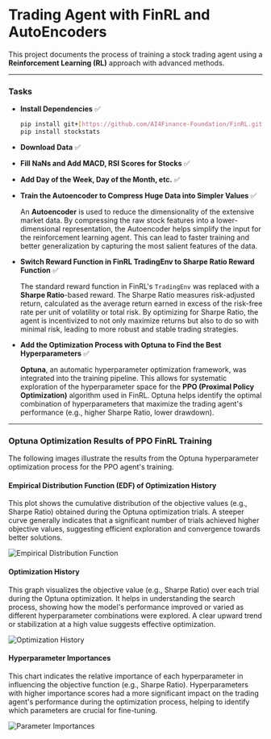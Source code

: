# Trading Agent with FinRL and AutoEncoders

This project documents the process of training a stock trading agent using a **Reinforcement Learning (RL)** approach with advanced methods.

---

### Tasks

- **Install Dependencies** ✅
    ```bash
    pip install git+[https://github.com/AI4Finance-Foundation/FinRL.git](https://github.com/AI4Finance-Foundation/FinRL.git)
    pip install stockstats
    ```

- **Download Data** ✅

- **Fill NaNs and Add MACD, RSI Scores for Stocks** ✅

- **Add Day of the Week, Day of the Month, etc.** ✅

- **Train the Autoencoder to Compress Huge Data into Simpler Values** ✅

    An **Autoencoder** is used to reduce the dimensionality of the extensive market data. By compressing the raw stock features into a lower-dimensional representation, the Autoencoder helps simplify the input for the reinforcement learning agent. This can lead to faster training and better generalization by capturing the most salient features of the data.

- **Switch Reward Function in FinRL TradingEnv to Sharpe Ratio Reward Function** ✅

    The standard reward function in FinRL's `TradingEnv` was replaced with a **Sharpe Ratio**-based reward. The Sharpe Ratio measures risk-adjusted return, calculated as the average return earned in excess of the risk-free rate per unit of volatility or total risk. By optimizing for Sharpe Ratio, the agent is incentivized to not only maximize returns but also to do so with minimal risk, leading to more robust and stable trading strategies.

- **Add the Optimization Process with Optuna to Find the Best Hyperparameters** ✅

    **Optuna**, an automatic hyperparameter optimization framework, was integrated into the training pipeline. This allows for systematic exploration of the hyperparameter space for the **PPO (Proximal Policy Optimization)** algorithm used in FinRL. Optuna helps identify the optimal combination of hyperparameters that maximize the trading agent's performance (e.g., higher Sharpe Ratio, lower drawdown).

---

### Optuna Optimization Results of PPO FinRL Training

The following images illustrate the results from the Optuna hyperparameter optimization process for the PPO agent's training.

#### Empirical Distribution Function (EDF) of Optimization History

This plot shows the cumulative distribution of the objective values (e.g., Sharpe Ratio) obtained during the Optuna optimization trials. A steeper curve generally indicates that a significant number of trials achieved higher objective values, suggesting efficient exploration and convergence towards better solutions.

![Empirical Distribution Function](pipeline_checkpoint/emp_dist_func.png)

#### Optimization History

This graph visualizes the objective value (e.g., Sharpe Ratio) over each trial during the Optuna optimization. It helps in understanding the search process, showing how the model's performance improved or varied as different hyperparameter combinations were explored. A clear upward trend or stabilization at a high value suggests effective optimization.

![Optimization History](pipeline_checkpoint/opt_hist.png)

#### Hyperparameter Importances

This chart indicates the relative importance of each hyperparameter in influencing the objective function (e.g., Sharpe Ratio). Hyperparameters with higher importance scores had a more significant impact on the trading agent's performance during the optimization process, helping to identify which parameters are crucial for fine-tuning.

![Parameter Importances](pipeline_checkpoint/params_importances.png)